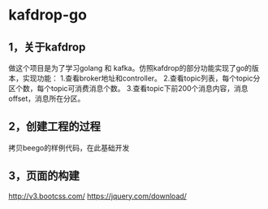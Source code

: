 # kafdrop-go


## 1，关于kafdrop
做这个项目是为了学习golang 和 kafka。仿照kafdrop的部分功能实现了go的版本，实现功能：
1.查看broker地址和controller。
2.查看topic列表，每个topic分区个数，每个topic可消费消息个数。
3.查看topic下前200个消息内容，消息offset，消息所在分区。

## 2，创建工程的过程
拷贝beego的样例代码，在此基础开发

## 3，页面的构建
http://v3.bootcss.com/
https://jquery.com/download/
